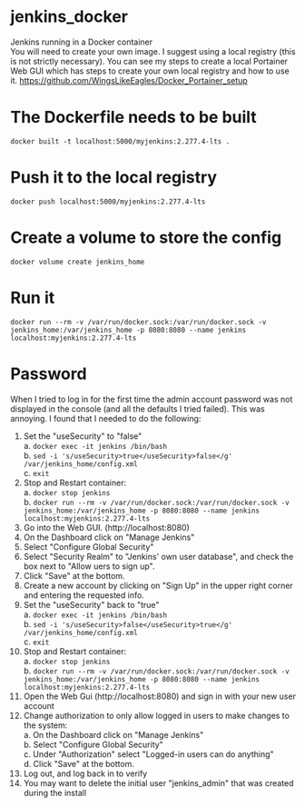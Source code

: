 # jenkins_docker
Jenkins running in a Docker container  
You will need to create your own image.  I suggest using a local registry (this is not strictly necessary).  You can see my steps to create a local Portainer Web GUI which has steps to create your own local registry and how to use it.  https://github.com/WingsLikeEagles/Docker_Portainer_setup  

# The Dockerfile needs to be built
`docker built -t localhost:5000/myjenkins:2.277.4-lts .`  

# Push it to the local registry
`docker push localhost:5000/myjenkins:2.277.4-lts`

# Create a volume to store the config
`docker volume create jenkins_home`

# Run it
`docker run --rm -v /var/run/docker.sock:/var/run/docker.sock -v jenkins_home:/var/jenkins_home -p 8080:8080 --name jenkins localhost:myjenkins:2.277.4-lts`

# Password
When I tried to log in for the first time the admin account password was not displayed in the console (and all the defaults I tried failed).  This was annoying.  I found that I needed to do the following:  
1. Set the "useSecurity" to "false"  
  a. `docker exec -it jenkins /bin/bash`  
  b. `sed -i 's/useSecurity>true</useSecurity>false</g' /var/jenkins_home/config.xml`  
  c. `exit`
2. Stop and Restart container:  
  a. `docker stop jenkins`  
  b. `docker run --rm -v /var/run/docker.sock:/var/run/docker.sock -v jenkins_home:/var/jenkins_home -p 8080:8080 --name jenkins localhost:myjenkins:2.277.4-lts`
3. Go into the Web GUI. (http://localhost:8080)
4. On the Dashboard click on "Manage Jenkins"
5. Select "Configure Global Security"
6. Select "Security Realm" to "Jenkins' own user database", and check the box next to "Allow uers to sign up".
7. Click "Save" at the bottom.
8. Create a new account by clicking on "Sign Up" in the upper right corner and entering the requested info.
9. Set the "useSecurity" back to "true"  
  a. `docker exec -it jenkins /bin/bash`  
  b. `sed -i 's/useSecurity>false</useSecurity>true</g' /var/jenkins_home/config.xml`   
  c. `exit`  
10. Stop and Restart container:  
  a. `docker stop jenkins`  
  b. `docker run --rm -v /var/run/docker.sock:/var/run/docker.sock -v jenkins_home:/var/jenkins_home -p 8080:8080 --name jenkins localhost:myjenkins:2.277.4-lts`  
11. Open the Web Gui (http://localhost:8080) and sign in with your new user account
12. Change authorization to only allow logged in users to make changes to the system:  
  a. On the Dashboard click on "Manage Jenkins"  
  b. Select "Configure Global Security"  
  c. Under "Authorization" select "Logged-in users can do anything"  
  d. Click "Save" at the bottom.  
13. Log out, and log back in to verify
14. You may want to delete the initial user "jenkins_admin" that was created during the install
